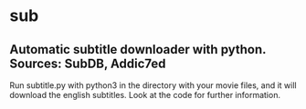 # sub
## Automatic subtitle downloader with python. Sources: SubDB, Addic7ed
Run subtitle.py with python3 in the directory with your movie files, and it will download the english subtitles. 
Look at the code for further information.
